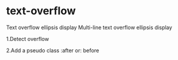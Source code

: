 # text-overflow
Text overflow ellipsis display
Multi-line text overflow ellipsis display

1.Detect overflow


2.Add a pseudo class   :after or: before
